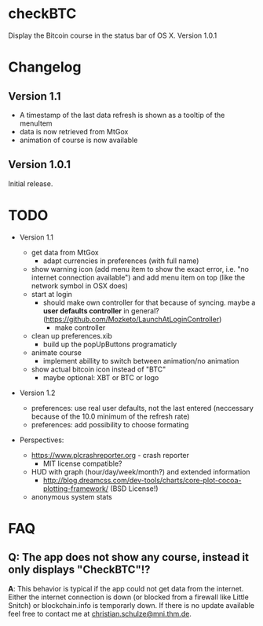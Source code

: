 checkBTC
========

Display the Bitcoin course in the status bar of OS X. Version 1.0.1

Changelog
=========
Version 1.1
-----------
* A timestamp of the last data refresh is shown as a tooltip of the menuItem
* data is now retrieved from MtGox
* animation of course is now available


Version 1.0.1
--------------
Initial release.

TODO
====
* Version 1.1
	* get data from MtGox
		* adapt currencies in preferences (with full name)
	* show warning icon (add menu item to show the exact error, i.e. "no internet connection available") and add menu item on top (like the network symbol in OSX does)
	* start at login
		* should make own controller for that because of syncing. maybe a **user defaults controller** in general? (https://github.com/Mozketo/LaunchAtLoginController)
			* make controller
	* clean up preferences.xib
		* build up the popUpButtons programaticly
	* animate course
		* implement abillity to switch between animation/no animation
	* show actual bitcoin icon instead of "BTC"
		* maybe optional: XBT or BTC or logo

* Version 1.2
	* preferences: use real user defaults, not the last entered (neccessary because of the 10.0 minimum of the refresh rate)
	* preferences: add possibility to choose formating

* Perspectives:
	* https://www.plcrashreporter.org - crash reporter
		* MIT license compatible?
	* HUD with graph (hour/day/week/month?) and extended information
		* http://blog.dreamcss.com/dev-tools/charts/core-plot-cocoa-plotting-framework/ (BSD License!)
	* anonymous system stats

FAQ
===

Q: The app does not show any course, instead it only displays "CheckBTC"!?
---------------------------------------------------------------------------
**A**: This behavior is typical if the app could not get data from the internet. Either the internet connection is down (or blocked from a firewall like Little Snitch) or blockchain.info is temporarly down. If there is no update available feel free to contact me at <christian.schulze@mni.thm.de>.
